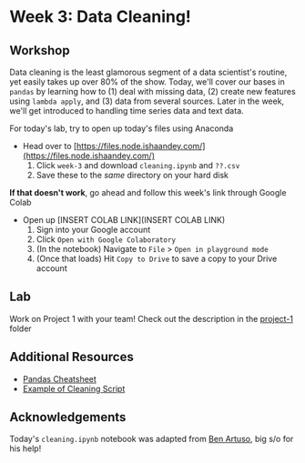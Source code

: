 # Week 3: Data Cleaning!
## Workshop 
Data cleaning is the least glamorous segment of a data scientist's routine, yet easily takes up over 80% of the show. Today, we'll cover our bases in `pandas` by learning how to (1) deal with missing data, (2) create new features using `lambda apply`, and (3) data from several sources. Later in the week, we'll get introduced to handling time series data and text data. 


For today's lab, try to open up today's files using Anaconda
- Head over to [https://files.node.ishaandey.com/](https://files.node.ishaandey.com/)
    1. Click `week-3` and download `cleaning.ipynb` and `??.csv`
    2. Save these to the *same* directory on your hard disk

**If that doesn't work**, go ahead and follow this week's link through Google Colab
- Open up [INSERT COLAB LINK](INSERT COLAB LINK) 
    1. Sign into your Google account
    2. Click `Open with Google Colaboratory`
    3. (In the notebook) Navigate to `File` > `Open in playground mode`
    4. (Once that loads) Hit `Copy to Drive` to save a copy to your Drive account 

## Lab
Work on Project 1 with your team! Check out the description in the [project-1](../project-1/) folder

## Additional Resources
- [Pandas Cheatsheet](https://pandas.pydata.org/Pandas_Cheat_Sheet.pdf)
- [Example of Cleaning Script](https://github.com/ishaandey/COVID-19/blob/master/data_clean.py)

## Acknowledgements
Today's `cleaning.ipynb` notebook was adapted from [Ben Artuso](https://github.com/benartuso/), big s/o for his help!



